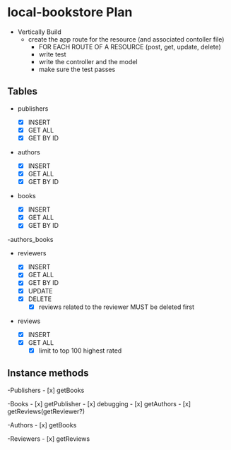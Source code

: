 # local-bookstore Plan

- Vertically Build
  - create the app route for the resource (and associated contoller file)
    - FOR EACH ROUTE OF A RESOURCE (post, get, update, delete)
    - write test
    - write the controller and the model
    - make sure the test passes

## Tables

- publishers

  - [x] INSERT
  - [x] GET ALL
  - [x] GET BY ID

- authors

  - [x] INSERT
  - [x] GET ALL
  - [x] GET BY ID

- books
  - [x] INSERT
  - [x] GET ALL
  - [x] GET BY ID

-authors_books

- reviewers

  - [x] INSERT
  - [x] GET ALL
  - [x] GET BY ID
  - [x] UPDATE
  - [x] DELETE
    - [x] reviews related to the reviewer MUST be deleted first

- reviews
  - [x] INSERT
  - [x] GET ALL
    - [x] limit to top 100 highest rated

## Instance methods

-Publishers - [x] getBooks

-Books - [x] getPublisher - [x] debugging - [x] getAuthors - [x] getReviews(getReviewer?)

-Authors - [x] getBooks

-Reviewers - [x] getReviews
